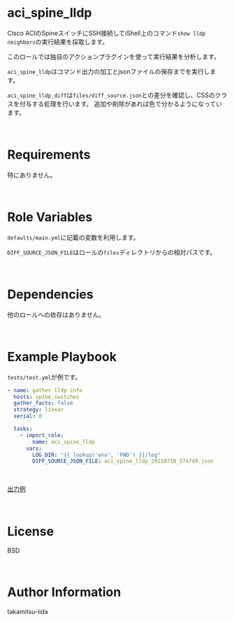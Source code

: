 # aci_spine_lldp

Cisco ACIのSpineスイッチにSSH接続してiShell上のコマンド`show lldp neighbors`の実行結果を採取します。

このロールでは独自のアクションプラグインを使って実行結果を分析します。

`aci_spine_lldp`はコマンド出力の加工とjsonファイルの保存までを実行します。

`aci_spine_lldp_diff`は`files/diff_source.json`との差分を確認し、CSSのクラスを付与する処理を行います。
追加や削除があれば色で分かるようになっています。

<br>

# Requirements

特にありません。

<br>

# Role Variables

`defaults/main.yml`に記載の変数を利用します。

`DIFF_SOURCE_JSON_FILE`はロールの`files`ディレクトリからの相対パスです。

<br>

# Dependencies

他のロールへの依存はありません。

<br>

# Example Playbook

`tests/test.yml`が例です。

```yml
- name: gather lldp info
  hosts: spine_switches
  gather_facts: false
  strategy: linear
  serial: 0

  tasks:
    - import_role:
        name: aci_spine_lldp
      vars:
        LOG_DIR: "{{ lookup('env', 'PWD') }}/log"
        DIFF_SOURCE_JSON_FILE: aci_spine_lldp_20210718_174749.json
```

<br>

[出力例](https://takamitsu-iida.github.io/ansible-on-wsl/aci_spine_lldp.html)

<br>

# License

BSD

<br>

# Author Information

takamitsu-iida
